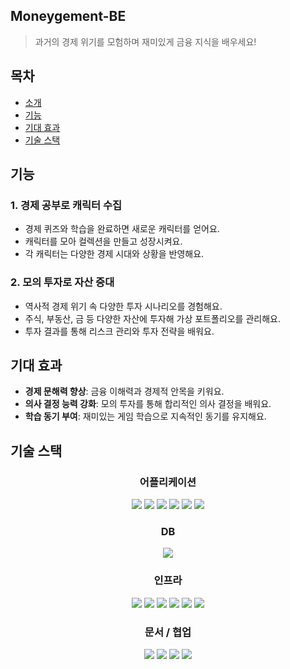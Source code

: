 ## Moneygement-BE

> 과거의 경제 위기를 모험하며 재미있게 금융 지식을 배우세요!

## 목차
- [소개](#소개)
- [기능](#기능)
- [기대 효과](#기대-효과)
- [기술 스택](#기술-스택)

## 기능

### 1. 경제 공부로 캐릭터 수집
- 경제 퀴즈와 학습을 완료하면 새로운 캐릭터를 얻어요.
- 캐릭터를 모아 컬렉션을 만들고 성장시켜요.
- 각 캐릭터는 다양한 경제 시대와 상황을 반영해요.

### 2. 모의 투자로 자산 증대
- 역사적 경제 위기 속 다양한 투자 시나리오를 경험해요.
- 주식, 부동산, 금 등 다양한 자산에 투자해 가상 포트폴리오를 관리해요.
- 투자 결과를 통해 리스크 관리와 투자 전략을 배워요.

## 기대 효과

- **경제 문해력 향상**: 금융 이해력과 경제적 안목을 키워요.
- **의사 결정 능력 강화**: 모의 투자를 통해 합리적인 의사 결정을 배워요.
- **학습 동기 부여**: 재미있는 게임 학습으로 지속적인 동기를 유지해요.

## 기술 스택

<h3 align="center">어플리케이션</h3> <p align="center"> <img src="https://img.shields.io/badge/Java 17-008FC7?style=for-the-badge&logo=Java&logoColor=white"/> <img src="https://img.shields.io/badge/Spring Boot 3.3.2-%236DB33F.svg?style=for-the-badge&logo=spring&logoColor=white"/> <img src="https://img.shields.io/badge/Spring AI-6DB33F?style=for-the-badge&logo=Spring&logoColor=white"/> <img src="https://img.shields.io/badge/Spring Data JPA-6DB33F?style=for-the-badge&logo=JPA&logoColor=white"/> <img src="https://img.shields.io/badge/Swagger-85EA2D?style=for-the-badge&logo=Swagger&logoColor=black"/> <img src="https://img.shields.io/badge/Gradle-02303A?style=for-the-badge&logo=Gradle&logoColor=white"/> </p> <h3 align="center">DB</h3> <p align="center"> <img src="https://img.shields.io/badge/mysql-%2300f.svg?style=for-the-badge&logo=mysql&logoColor=white"/> </p> <h3 align="center">인프라</h3> <p align="center"> <img src="https://img.shields.io/badge/docker-%230db7ed.svg?style=for-the-badge&logo=docker&logoColor=white"/> <img src="https://img.shields.io/badge/GitHub Actions-2088FF?style=for-the-badge&logo=GitHub Actions&logoColor=white"/> <img src="https://img.shields.io/badge/Amazon EC2-FF9900?style=for-the-badge&logo=Amazon EC2&logoColor=white"/> <img src="https://img.shields.io/badge/Amazon RDS-527FFF?style=for-the-badge&logo=Amazon RDS&logoColor=white"/> <img src="https://img.shields.io/badge/Vercel-000000?style=for-the-badge&logo=Vercel&logoColor=white"/> <img src="https://img.shields.io/badge/NGINX-009639?style=for-the-badge&logo=NGINX&logoColor=white"/> </p> <h3 align="center">문서 / 협업</h3> <p align="center"> <img src="https://img.shields.io/badge/Notion-000000?style=for-the-badge&logo=Notion&logoColor=white"/> <img src="https://img.shields.io/badge/Discord-7289DA?style=for-the-badge&logo=Discord&logoColor=white"/> <img src="https://img.shields.io/badge/Jira-0052CC?style=for-the-badge&logo=Jira&logoColor=white"/> <img src="https://img.shields.io/badge/Figma-F24E1E?style=for-the-badge&logo=Figma&logoColor=white"/> </p>